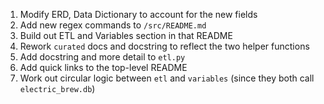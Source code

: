 1. Modify ERD, Data Dictionary to account for the new fields
2. Add new regex commands to `/src/README.md`
3. Build out ETL and Variables section in that README
4. Rework `curated` docs and docstring to reflect the two helper functions
5. Add docstring and more detail to `etl.py`
6. Add quick links to the top-level README
7. Work out circular logic between `etl` and `variables` (since they both call `electric_brew.db`)